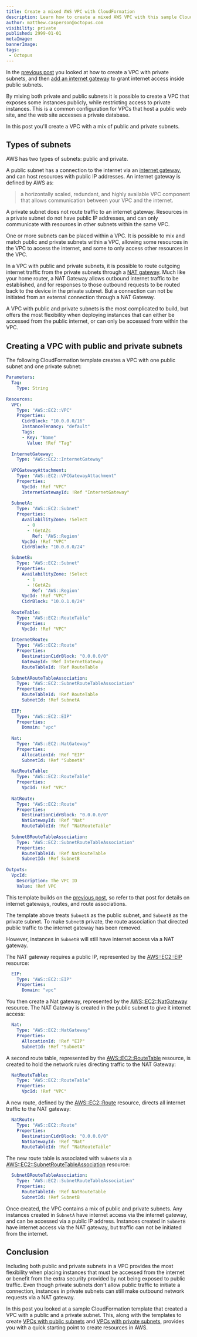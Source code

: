 ```yaml
---
title: Create a mixed AWS VPC with CloudFormation
description: Learn how to create a mixed AWS VPC with this sample CloudFormation template
author: matthew.casperson@octopus.com
visibility: private
published: 2999-01-01
metaImage: 
bannerImage: 
tags:
 - Octopus
---
```


In the [previous post](../aws-vpc-private/index.md) you looked at how to create a VPC with private subnets, and then [add an internet gateway](../aws-vpc-public/index.md) to grant internet access inside public subnets.

By mixing both private and public subnets it is possible to create a VPC that exposes some instances publicly, while restricting access to private instances. This is a common configuration for VPCs that host a public web site, and the web site accesses a private database.

In this post you'll create a VPC with a mix of public and private subnets.

## Types of subnets

AWS has two types of subnets: public and private.

A public subnet has a connection to the internet via an [internet gateway](https://docs.aws.amazon.com/vpc/latest/userguide/VPC_Internet_Gateway.html), and can host resources with public IP addresses. An internet gateway is defined by AWS as:

> a horizontally scaled, redundant, and highly available VPC component that allows communication between your VPC and the internet. 

A private subnet does not route traffic to an internet gateway. Resources in a private subnet do not have public IP addresses, and can only communicate with resources in other subnets within the same VPC.

One or more subnets can be placed within a VPC. It is possible to mix and match public and private subnets within a VPC, allowing some resources in the VPC to access the internet, and some to only access other resources in the VPC.

In a VPC with public and private subnets, it is possible to route outgoing internet traffic from the private subnets through a [NAT gateway](https://docs.aws.amazon.com/vpc/latest/userguide/vpc-nat-gateway.html). Much like your home router, a NAT Gateway allows outbound internet traffic to be established, and for responses to those outbound requests to be routed back to the device in the private subnet. But a connection can not be initiated from an external connection through a NAT Gateway.

A VPC with public and private subnets is the most complicated to build, but offers the most flexibility when deploying instances that can either be accessed from the public internet, or can only be accessed from within the VPC.

## Creating a VPC with public and private subnets

The following CloudFormation template creates a VPC with one public subnet and one private subnet:

```yaml
Parameters:
  Tag:
    Type: String
    
Resources: 
  VPC:
    Type: "AWS::EC2::VPC"
    Properties:
      CidrBlock: "10.0.0.0/16"
      InstanceTenancy: "default"
      Tags:
      - Key: "Name"
        Value: !Ref "Tag"
        
  InternetGateway:
    Type: "AWS::EC2::InternetGateway"
    
  VPCGatewayAttachment:
    Type: "AWS::EC2::VPCGatewayAttachment"
    Properties:
      VpcId: !Ref "VPC"
      InternetGatewayId: !Ref "InternetGateway"
        
  SubnetA:
    Type: "AWS::EC2::Subnet"
    Properties:
      AvailabilityZone: !Select 
        - 0
        - !GetAZs 
          Ref: 'AWS::Region'
      VpcId: !Ref "VPC"
      CidrBlock: "10.0.0.0/24"

  SubnetB:
    Type: "AWS::EC2::Subnet"
    Properties:
      AvailabilityZone: !Select 
        - 1
        - !GetAZs 
          Ref: 'AWS::Region'
      VpcId: !Ref "VPC"
      CidrBlock: "10.0.1.0/24"
      
  RouteTable:
    Type: "AWS::EC2::RouteTable"
    Properties:
      VpcId: !Ref "VPC"
      
  InternetRoute:
    Type: "AWS::EC2::Route"
    Properties:
      DestinationCidrBlock: "0.0.0.0/0"
      GatewayId: !Ref InternetGateway
      RouteTableId: !Ref RouteTable
      
  SubnetARouteTableAssociation:
    Type: "AWS::EC2::SubnetRouteTableAssociation"
    Properties:
      RouteTableId: !Ref RouteTable
      SubnetId: !Ref SubnetA
      
  EIP:
    Type: "AWS::EC2::EIP"
    Properties:
      Domain: "vpc"
      
  Nat:
    Type: "AWS::EC2::NatGateway"
    Properties:
      AllocationId: !Ref "EIP"
      SubnetId: !Ref "SubnetA"
      
  NatRouteTable:
    Type: "AWS::EC2::RouteTable"
    Properties:
      VpcId: !Ref "VPC"
      
  NatRoute:
    Type: "AWS::EC2::Route"
    Properties:
      DestinationCidrBlock: "0.0.0.0/0"
      NatGatewayId: !Ref "Nat"
      RouteTableId: !Ref "NatRouteTable"
      
  SubnetBRouteTableAssociation:
    Type: "AWS::EC2::SubnetRouteTableAssociation"
    Properties:
      RouteTableId: !Ref NatRouteTable
      SubnetId: !Ref SubnetB
      
Outputs:
  VpcId:
    Description: The VPC ID
    Value: !Ref VPC

```

This template builds on the [previous post](../aws-vpc-public/index.md), so refer to that post for details on internet gateways, routes, and route associations.

The template above treats `SubnetA` as the public subnet, and `SubnetB` as the private subnet. To make `SubnetB` private, the route association that directed public traffic to the internet gateway has been removed.

However, instances in `SubnetB` will still have internet access via a NAT gateway.

The NAT gateway requires a public IP, represented by the [AWS::EC2::EIP](https://docs.aws.amazon.com/AWSCloudFormation/latest/UserGuide/aws-properties-ec2-eip.html) resource:

```yaml
  EIP:
    Type: "AWS::EC2::EIP"
    Properties:
      Domain: "vpc"
```

You then create a Nat gateway, represented by the [AWS::EC2::NatGateway](https://docs.aws.amazon.com/AWSCloudFormation/latest/UserGuide/aws-resource-ec2-natgateway.html) resource. The NAT Gateway is created in the public subnet to give it internet access:

```yaml
  Nat:
    Type: "AWS::EC2::NatGateway"
    Properties:
      AllocationId: !Ref "EIP"
      SubnetId: !Ref "SubnetA"
```

A second route table, represented by the [AWS::EC2::RouteTable](https://docs.aws.amazon.com/AWSCloudFormation/latest/UserGuide/aws-resource-ec2-routetable.html) resource, is created to hold the network rules directing traffic to the NAT Gateway:

```yaml
  NatRouteTable:
    Type: "AWS::EC2::RouteTable"
    Properties:
      VpcId: !Ref "VPC"
```

A new route, defined by the [AWS::EC2::Route](https://docs.aws.amazon.com/AWSCloudFormation/latest/UserGuide/aws-resource-ec2-route.html) resource, directs all internet traffic to the NAT gateway:

```yaml
  NatRoute:
    Type: "AWS::EC2::Route"
    Properties:
      DestinationCidrBlock: "0.0.0.0/0"
      NatGatewayId: !Ref "Nat"
      RouteTableId: !Ref "NatRouteTable"
```

The new route table is associated with `SubnetB` via a [AWS::EC2::SubnetRouteTableAssociation](https://docs.aws.amazon.com/AWSCloudFormation/latest/UserGuide/aws-resource-ec2-subnet-route-table-assoc.html) resource:

```yaml
  SubnetBRouteTableAssociation:
    Type: "AWS::EC2::SubnetRouteTableAssociation"
    Properties:
      RouteTableId: !Ref NatRouteTable
      SubnetId: !Ref SubnetB
```

Once created, the VPC contains a mix of public and private subnets. Any instances created in `SubnetA` have internet access via the internet gateway, and can be accessed via a public IP address. Instances created in `SubnetB` have internet access via the NAT gateway, but traffic can not be initiated from the internet.

## Conclusion

Including both public and private subnets in a VPC provides the most flexibility when placing instances that must be accessed from the internet or benefit from the extra security provided by not being exposed to public traffic. Even though private subnets don't allow public traffic to initiate a connection, instances in private subnets can still make outbound network requests via a NAT gateway.

In this post you looked at a sample CloudFormation template that created a VPC with a public and a private subnet. This, along with the templates to create [VPCs with public subnets](../aws-vpc-public/index.md) and [VPCs with private subnets](../aws-vpc-public/index.md), provides you with a quick starting point to create resources in AWS.